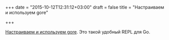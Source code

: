 +++
date = "2015-10-12T12:31:12+03:00"
draft = false
title = "Настраиваем и используем gore"

+++

<p><a href="https://community.nitrous.io/tutorials/setting-up-gore-a-go-repl">Настраиваем и используем gore</a>. Это такой удобный&nbsp;REPL для&nbsp;Go.</p>

